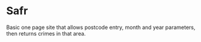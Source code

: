 # Safr
Basic one page site that allows postcode entry, month and year parameters, then returns crimes in that area.
